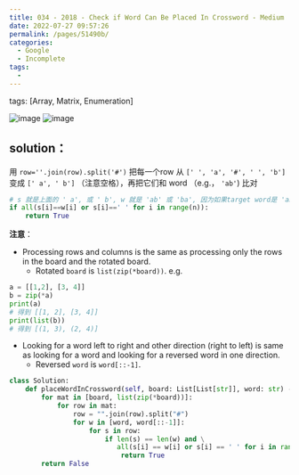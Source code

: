 ```yaml
---
title: 034 - 2018 - Check if Word Can Be Placed In Crossword - Medium
date: 2022-07-27 09:57:26
permalink: /pages/51490b/
categories:
  - Google
  - Incomplete
tags:
  - 
---
```

tags: [Array, Matrix, Enumeration]




<img alt="image" src="https://user-images.githubusercontent.com/41789327/182494082-718aea81-6f8d-494a-8365-35e662662048.png">
<img alt="image" src="https://user-images.githubusercontent.com/41789327/182494140-29b7701a-576f-4f83-8b28-c05bcab01ffb.png">


## solution：

用 `row=''.join(row).split('#')` 把每一个row 从 `[' ', 'a', '#', ' ', 'b']`变成 `[' a', ' b']` （注意空格），再把它们和 word （e.g.， `'ab'`) 比对 

```python
# s 就是上面的 ' a', 或 ' b', w 就是 'ab' 或 'ba', 因为如果target word是 'ab', 那么'ba' 也要检查
if all(s[i]==w[i] or s[i]==' ' for i in range(n)):
	return True
```

**注意**：
- Processing rows and columns is the same as processing only the rows in the board and the rotated board.  
	- Rotated `board` is `list(zip(*board))`.
	e.g. 
```python
a = [[1,2], [3, 4]]
b = zip(*a)
print(a)
# 得到 [[1, 2], [3, 4]]
print(list(b))
# 得到 [(1, 3), (2, 4)]
```
- Looking for a word left to right and other direction (right to left) is same as looking for a word and looking for a reversed word in one direction.  
	- Reversed `word` is `word[::-1]`.

```python
class Solution:
	def placeWordInCrossword(self, board: List[List[str]], word: str) -> bool:
		for mat in [board, list(zip(*board))]:
			for row in mat:
				row = "".join(row).split("#")
				for w in [word, word[::-1]]:
					for s in row:
						if len(s) == len(w) and \
						   all(s[i] == w[i] or s[i] == ' ' for i in range(len(w))):
							return True
		return False	   
```